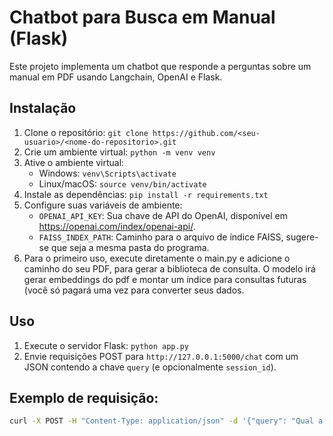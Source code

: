 # Chatbot para Busca em Manual (Flask)

Este projeto implementa um chatbot que responde a perguntas sobre um manual em PDF usando Langchain, OpenAI e Flask.

## Instalação

1. Clone o repositório: `git clone https://github.com/<seu-usuario>/<nome-do-repositorio>.git`
2. Crie um ambiente virtual: `python -m venv venv`
3. Ative o ambiente virtual:
   - Windows: `venv\Scripts\activate`
   - Linux/macOS: `source venv/bin/activate`
4. Instale as dependências: `pip install -r requirements.txt`
5. Configure suas variáveis de ambiente:
   - `OPENAI_API_KEY`: Sua chave de API do OpenAI, disponível em https://openai.com/index/openai-api/.
   - `FAISS_INDEX_PATH`: Caminho para o arquivo de índice FAISS, sugere-se que seja a mesma pasta do programa.
6. Para o primeiro uso, execute diretamente o main.py e adicione o caminho do seu PDF, para gerar a biblioteca de consulta. 
   O modelo irá gerar embeddings do pdf e montar um índice para consultas futuras (você só pagará uma vez para converter seus dados.

## Uso

1. Execute o servidor Flask: `python app.py`
2. Envie requisições POST para `http://127.0.0.1:5000/chat` com um JSON contendo a chave `query` (e opcionalmente `session_id`).

## Exemplo de requisição:

```bash
curl -X POST -H "Content-Type: application/json" -d '{"query": "Qual a política de reembolso?"}' http://127.0.0.1:5000/chat
